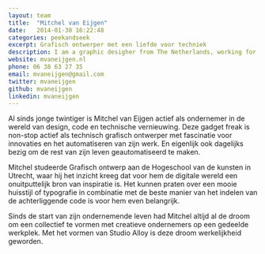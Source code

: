 ```yaml
---
layout: team
title:  "Mitchel van Eijgen"
date:   2014-01-30 16:22:48
categories: peekandseek
excerpt: Grafisch ontwerper met een liefde voor techniek
description: I am a graphic desigher from The Netherlands, working for my self since 2009 and recently under the name Studio 210 as a collective of creative designer and developers.
website: mvaneijgen.nl
phone: 06 38 63 27 35
email: mvaneijgen@gmail.com
twitter: mvaneijgen
github: mvaneijgen
linkedin: mvaneijgen
---
```

Al sinds jonge twintiger is Mitchel van Eijgen actief als ondernemer in de wereld van design, code en technische vernieuwing. Deze gadget freak is non-stop actief als technisch grafisch ontwerper met fascinatie voor innovaties en het automatiseren van zijn werk. En eigenlijk ook dagelijks bezig om de rest van zijn leven geautomatiseerd te maken.

Mitchel studeerde Grafisch ontwerp aan de Hogeschool van de kunsten in Utrecht, waar hij het inzicht kreeg dat voor hem de digitale wereld een onuitputtelijk bron van inspiratie is. Het kunnen praten over een mooie huisstijl of typografie in combinatie met de beste manier van het indelen van de achterliggende code is voor hem even belangrijk.

Sinds de start van zijn ondernemende leven had Mitchel altijd al de droom om een collectief te vormen met creatieve ondernemers op een gedeelde werkplek. Met het vormen van Studio Alloy is deze droom werkelijkheid geworden.
